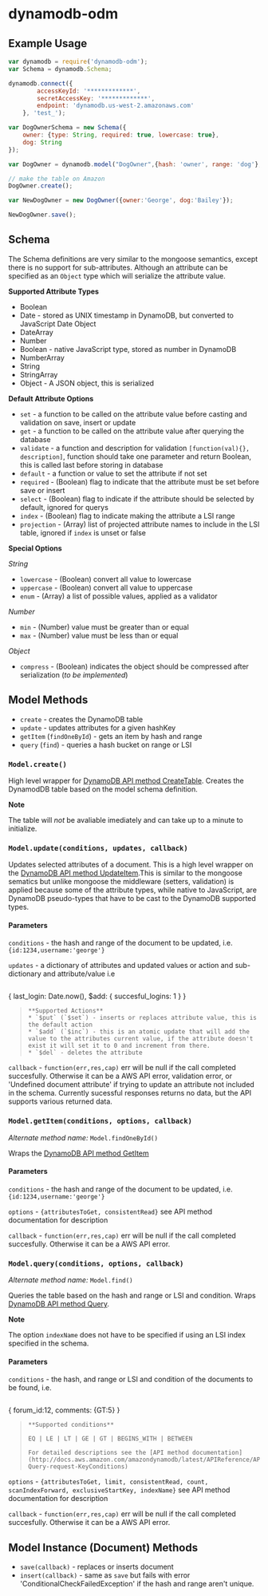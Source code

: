 dynamodb-odm
============

Example Usage
-------------

```JavaScript
var dynamodb = require('dynamodb-odm');
var Schema = dynamodb.Schema;

dynamodb.connect({
        accessKeyId: '*************',
        secretAccessKey: '*************',
        endpoint: 'dynamodb.us-west-2.amazonaws.com'
    }, 'test_');

var DogOwnerSchema = new Schema({
    owner: {type: String, required: true, lowercase: true},
    dog: String
});

var DogOwner = dynamodb.model("DogOwner",{hash: 'owner', range: 'dog'}, {}, DogOwnerSchema);

// make the table on Amazon
DogOwner.create();

var NewDogOwner = new DogOwner({owner:'George', dog:'Bailey'});

NewDogOwner.save();

```


Schema
--------------------------------------------------------------------------

The Schema definitions are very similar to the mongoose semantics, except there is no support for sub-attributes. Although an attribute can be specified as an `Object` type which will serialize the attribute value.

**Supported Attribute Types**

* Boolean
* Date - stored as UNIX timestamp in DynamoDB, but converted to JavaScript Date Object
* DateArray
* Number
* Boolean - native JavaScript type, stored as number in DynamoDB
* NumberArray
* String
* StringArray
* Object - A JSON object, this is serialized

**Default Attribute Options**

* `set` - a function to be called on the attribute value before casting and validation on save, insert or update
* `get` - a function to be called on the attribute value after querying the database
* `validate` - a function and description for validation `[function(val){}, description]`, function should take one parameter and return Boolean, this is called last before storing in database
* `default` - a function or value to set the attribute if not set
* `required` - (Boolean) flag to indicate that the attribute must be set before save or insert
* `select` - (Boolean) flag to indicate if the attribute should be selected by default, ignored for querys
* `index` - (Boolean) flag to indicate making the attribute a LSI range
* `projection` - (Array) list of projected attribute names to include in the LSI table, ignored if `index` is unset or false

**Special Options**

*String*

* `lowercase` - (Boolean) convert all value to lowercase
* `uppercase` - (Boolean) convert all value to uppercase
* `enum` - (Array) a list of possible values, applied as a validator

*Number*

* `min` - (Number) value must be greater than or equal
* `max` - (Number) value must be less than or equal
 
*Object*

* `compress` - (Boolean) indicates the object should be compressed after serialization (*to be implemented*)


Model Methods
--------------------------------------------------------------------------------

* `create` - creates the DynamoDB table
* `update` - updates attributes for a given hashKey
* `getItem` (`findOneById`) - gets an item by hash and range
* `query` (`find`) - queries a hash bucket on range or LSI


### `Model.create()` ###

High level wrapper for [DynamoDB API method CreateTable](http://docs.aws.amazon.com/amazondynamodb/latest/APIReference/API_CreateTable.html). Creates the DynamodDB table based on the model schema definition.

**Note**

The table will *not* be avaliable imediately and can take up to a minute to initialize.


### `Model.update(conditions, updates, callback)` ###

Updates selected attributes of a document. This is a high level wrapper on the [DynamoDB API method UpdateItem](http://docs.aws.amazon.com/amazondynamodb/latest/APIReference/API_UpdateItem.html).This is similar to the mongoose sematics but unlike mongoose the middleware (setters, validation) is applied because some of the attribute types, while native to JavaScript, are DynamoDB pseudo-types that have to be cast to the DynamoDB supported types.

#### Parameters ####

`conditions` - the hash and range of the document to be updated, i.e. `{id:1234,username:'george'}`

`updates` - a dictionary of attributes and updated values or action and sub-dictionary and attribute/value
i.e

>```JavaScript
{
    last_login: Date.now(),
    $add: { succesful_logins: 1 }
}
>```
> **Supported Actions**
>* `$put` (`$set`) - inserts or replaces attribute value, this is the default action
>* `$add` (`$inc`) - this is an atomic update that will add the value to the attributes current value, if the attribute doesn't exist it will set it to 0 and increment from there.
>* `$del` - deletes the attribute

`callback` - `function(err,res,cap)` err will be null if the call completed succesfully. Otherwise it can be a AWS API error, validation error, or 'Undefined document attribute' if trying to update an attribute not included in the schema. Currently sucessful responses returns no data, but the API supports various returned data.


### `Model.getItem(conditions, options, callback)` ###

*Alternate method name:* `Model.findOneById()`

Wraps the [DynamoDB API method GetItem](http://docs.aws.amazon.com/amazondynamodb/latest/APIReference/API_GetItem.html)

#### Parameters ####

`conditions` - the hash and range of the document to be updated, i.e. `{id:1234,username:'george'}`

`options` - `{attributesToGet, consistentRead}` see API method documentation for description

`callback` - `function(err,res,cap)` err will be null if the call completed succesfully. Otherwise it can be a AWS API error.


### `Model.query(conditions, options, callback)` ###

*Alternate method name:* `Model.find()`

Queries the table based on the hash and range or LSI and condition. Wraps [DynamoDB API method Query](http://docs.aws.amazon.com/amazondynamodb/latest/APIReference/API_Query.html).

**Note**

The option `indexName` does not have to be specified if using an LSI index specified in the schema.

#### Parameters ####

`conditions` - the hash, and range or LSI and condition of the documents to be found, i.e.

>```JavaScript
{
    forum_id:12,
    comments: {GT:5}
}
>```
> **Supported conditions**
>
> EQ | LE | LT | GE | GT | BEGINS_WITH | BETWEEN
>
> For detailed descriptions see the [API method documentation](http://docs.aws.amazon.com/amazondynamodb/latest/APIReference/API_Query.html#DDB-Query-request-KeyConditions)

`options` - `{attributesToGet, limit, consistentRead, count, scanIndexForward, exclusiveStartKey, indexName}` see API method documentation for description

`callback` - `function(err,res,cap)` err will be null if the call completed succesfully. Otherwise it can be a AWS API error.


Model Instance (Document) Methods
----------------------

* `save(callback)` - replaces or inserts document
* `insert(callback)` - same as `save` but fails with error 'ConditionalCheckFailedException' if the hash and range aren't unique.
